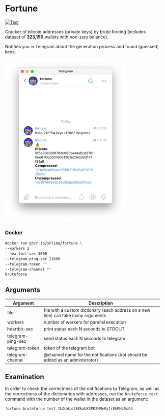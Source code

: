 # Fortune

[![Test](https://github.com/shlima/fortune/actions/workflows/test.yml/badge.svg)](https://github.com/shlima/fortune/actions/workflows/test.yml)

Cracker of bitcoin addresses (private keys) by brute forcing 
(includes dataset of **323,156** wallets with non-zero balance).

Notifies you in Telegram about the generation process and
found (guessed) keys.

![btc cracker telegram screenshot](/docs/telegram.png?raw=true)

### Docker
```bash
docker run ghcr.io/shlima/fortune \
--workers 2
--heartbit-sec 3600 
--telegram-ping-sec 21600
--telegram-token ""
--telegram-channel "" 
bruteforce   
```

## Arguments
| Argument          | Description                                                                   |
|-------------------|-------------------------------------------------------------------------------|
| file              | file with a custom dictionary (each address on a new line) can take many arguments |
| workers           | number of workers for parallel execution |
| heartbit-sec      | print status each N seconds to STDOUT                                         |
| telegram-ping-sec | send status each N seconds to telegram                                        |
| telegram-token    | token of the telegram bot                                                     |
| telegram-channel  | @channel name for the notifications (bot should be added as an administrator) |

## Examination

In order to check the correctness of the notifications to Telegram, 
as well as the correctness of the dictionaries with addresses, 
run the `bruteforce test` command with the number of the wallet 
in the dataset as an argument:

```bash
fortune bruteforce test 1LQoWist8KkaUXSPKZHNvEyfrEkPHzSsCd
```
